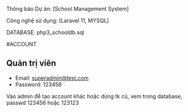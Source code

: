 Thông báo Dự án: [School Management System]

Công nghệ sử dụng: [Laravel 11, MYSQL]

DATABASE: php3_schooldb.sql

#ACCOUNT

## Quản trị viên
-   Email: superadmin@test.com
-   Password: 123456

Vào admin để tạo account khác hoặc dùng tk cũ, xem trong database, passwd 123456 hoặc 123123
